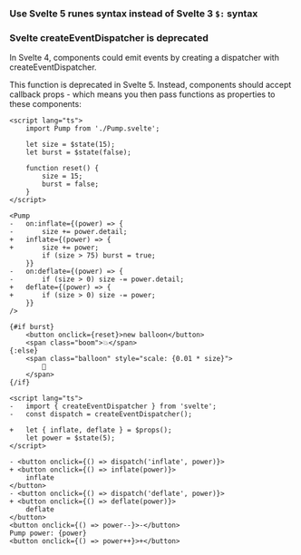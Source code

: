 
### Use Svelte 5 runes syntax instead of Svelte 3 `$:` syntax


### Svelte createEventDispatcher is deprecated

In Svelte 4, components could emit events by creating a dispatcher with createEventDispatcher.

This function is deprecated in Svelte 5. Instead, components should accept callback props - which means you then pass functions as properties to these components:

```svelte
<script lang="ts">
	import Pump from './Pump.svelte';

	let size = $state(15);
	let burst = $state(false);

	function reset() {
		size = 15;
		burst = false;
	}
</script>

<Pump
-	on:inflate={(power) => {
-		size += power.detail;
+	inflate={(power) => {
+		size += power;
		if (size > 75) burst = true;
	}}
-	on:deflate={(power) => {
-		if (size > 0) size -= power.detail;
+	deflate={(power) => {
+		if (size > 0) size -= power;		
	}}
/>

{#if burst}
	<button onclick={reset}>new balloon</button>
	<span class="boom">💥</span>
{:else}
	<span class="balloon" style="scale: {0.01 * size}">
		🎈
	</span>
{/if}
```

```svelte
<script lang="ts">
-	import { createEventDispatcher } from 'svelte';
-	const dispatch = createEventDispatcher();

+	let { inflate, deflate } = $props();
	let power = $state(5);
</script>

- <button onclick={() => dispatch('inflate', power)}>
+ <button onclick={() => inflate(power)}>
	inflate
</button>
- <button onclick={() => dispatch('deflate', power)}>
+ <button onclick={() => deflate(power)}>
	deflate
</button>
<button onclick={() => power--}>-</button>
Pump power: {power}
<button onclick={() => power++}>+</button>
```